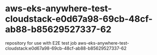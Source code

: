 # aws-eks-anywhere-test-cloudstack-e0d67a98-69cb-48cf-ab88-b85629527337-62
repository for use with E2E test job aws-eks-anywhere-test-cloudstack:e0d67a98-69cb-48cf-ab88-b85629527337-62
